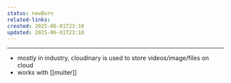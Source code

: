 ```yaml
---
status: newBorn
related-links: 
created: 2025-06-01T23:10
updated: 2025-06-01T23:10
---
```

---

- mostly in industry, cloudinary is used to store videos/image/files on cloud
- works with [[multer]]

